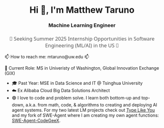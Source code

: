 <h1 align="center">Hi 👋, I'm Matthew Taruno</h1>
<h3 align="center">Machine Learning Engineer</h3>

<h3 align="center" style="font-family: 'Segoe UI', Tahoma, Geneva, Verdana, sans-serif; font-weight: normal; color: #555;">🚀 Seeking Summer 2025 Internship Opportunities in Software Engineering (ML/AI) in the US 🌟</h3>
📫 How to reach me: mtaruno@uw.edu 📫
<!--
**mtaruno/mtaruno** is a ✨ _special_ ✨ repository because its `README.md` (this file) appears on your GitHub profile.
-->

🔭 Current Role: MS in Univeristy of Washington, Global Innovation Exchange (GIX)
- 🎓 Past Year: MSE in Data Science and IT @ Tsinghua University
- ☁️ Ex Alibaba Cloud Big Data Solutions Architect
- 🟣 I love to code and problem solve. I learn both bottom-up and top-down, a.k.a. from math, code, & algorithms to creating and deploying AI agent systems. For my two latest LM projects check out [Type Like You](https://github.com/mtaruno/type-like-you) and my fork of SWE-Agent where I am creating my own agent functions: [SWE-Agent-CodeGeeX](https://github.com/mtaruno/SWE-Agent-codegeex). 

<!-- <h3 align="left">Tools and Frameworks:</h3> -->
<!-- <a href="https://www.tensorflow.org" target="_blank"> -->
